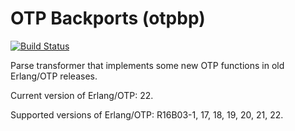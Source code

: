 OTP Backports (otpbp)
==================================
[![Build Status](https://secure.travis-ci.org/Ledest/otpbp.png)](http://travis-ci.org/Ledest/otpbp)

Parse transformer that implements some new OTP functions in old Erlang/OTP releases.

Current version of Erlang/OTP: 22.

Supported versions of Erlang/OTP: R16B03-1, 17, 18, 19, 20, 21, 22.
